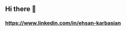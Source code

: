 ## Hi there 👋
### https://www.linkedin.com/in/ehsan-karbasian
<!--
### Hi there 👋
- 🌱 I’m currently learning Django framework and Backend development tools such as: (Celery, redis, docker, ...)
- 👯 I’m looking to collaborate with a company for my Internship (Tehran or Isfahan | Presence or Remote)
- 🔭 I’m currently working on my sample projects that are all on GitHub
- 📫 familiar with CleanCode-DRY-KISS-SOLID-Scrum-Agile-TDD-Trello-SQL

**ehsankarbasian/ehsankarbasian** is a ✨ _special_ ✨ repository because its `README.md` (this file) appears on your GitHub profile.

Here are some ideas to get you started:

- 🤔 I’m looking for help with ...
- 💬 Ask me about ...
- 📫 How to reach me: ...
- 😄 Pronouns: ...
- ⚡ Fun fact: ...
-->
